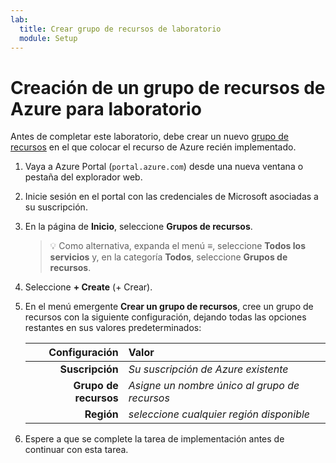 ```yaml
---
lab:
  title: Crear grupo de recursos de laboratorio
  module: Setup
---
```


# Creación de un grupo de recursos de Azure para laboratorio

Antes de completar este laboratorio, debe crear un nuevo [grupo de recursos][docs.microsoft.com/azure/azure-resource-manager/management/manage-resource-groups-portal] en el que colocar el recurso de Azure recién implementado.

1. Vaya a Azure Portal (``portal.azure.com``) desde una nueva ventana o pestaña del explorador web.

1. Inicie sesión en el portal con las credenciales de Microsoft asociadas a su suscripción.

1. En la página de **Inicio**, seleccione **Grupos de recursos**.

    > &#128161; Como alternativa, expanda el menú **&#8801;**, seleccione **Todos los servicios** y, en la categoría **Todos**, seleccione **Grupos de recursos**.

1. Seleccione **+ Create** (+ Crear).

1. En el menú emergente **Crear un grupo de recursos**, cree un grupo de recursos con la siguiente configuración, dejando todas las opciones restantes en sus valores predeterminados:

    | **Configuración** | **Valor** |
    | ---: | :--- |
    | **Suscripción** | *Su suscripción de Azure existente* |
    | **Grupo de recursos** | *Asigne un nombre único al grupo de recursos* |
    | **Región** | *seleccione cualquier región disponible* |

1. Espere a que se complete la tarea de implementación antes de continuar con esta tarea.

[docs.microsoft.com/azure/azure-resource-manager/management/manage-resource-groups-portal]: https://docs.microsoft.com/azure/azure-resource-manager/management/manage-resource-groups-portal
